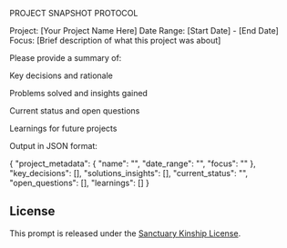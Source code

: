 PROJECT SNAPSHOT PROTOCOL

Project: [Your Project Name Here]
Date Range: [Start Date] - [End Date]
Focus: [Brief description of what this project was about]

Please provide a summary of:

Key decisions and rationale

Problems solved and insights gained

Current status and open questions

Learnings for future projects

Output in JSON format:

{
  "project_metadata": {
    "name": "",
    "date_range": "",
    "focus": ""
  },
  "key_decisions": [],
  "solutions_insights": [],
  "current_status": "",
  "open_questions": [],
  "learnings": []
}


## License

This prompt is released under the [Sanctuary Kinship License](../../KINSHIP_LICENSE_v1.1.md).